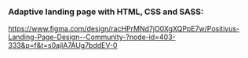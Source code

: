 ### Adaptive landing page with HTML, CSS and SASS: 
https://www.figma.com/design/racHPrMNd7jO0XgXQPpE7w/Positivus-Landing-Page-Design--Community-?node-id=403-333&p=f&t=s0ajlA7AUg7bddEV-0